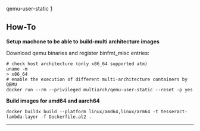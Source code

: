 qemu-user-static [1]

## How-To

**Setup machone to be able to build-multi architecture images**

Download qemu binaries and register binfmt_misc entries:

```shell
# check host architecture (only x86_64 supported atm)
uname -m
> x86_64
# enable the execution of different multi-architecture containers by QEMU
docker run --rm --privileged multiarch/qemu-user-static --reset -p yes
```

**Build images for amd64 and aarch64**

```shell
docker buildx build --platform linux/amd64,linux/arm64 -t tesseract-lambda-layer -f Dockerfile.al2 .
```


---

[1]: https://github.com/multiarch/qemu-user-static